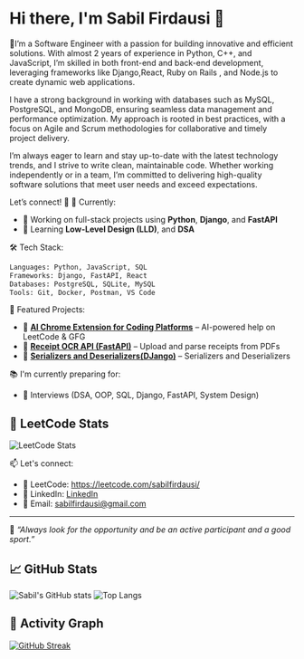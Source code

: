 
# Hi there, I'm Sabil Firdausi 👋

🚀I’m a Software Engineer with a passion for building innovative and efficient solutions. With almost 2 years of experience in Python, C++, and JavaScript, I’m skilled in both front-end and back-end development, leveraging frameworks like Django,React, Ruby on Rails , and Node.js to create dynamic web applications.

I have a strong background in working with databases such as MySQL, PostgreSQL, and MongoDB, ensuring seamless data management and performance optimization. My approach is rooted in best practices, with a focus on Agile and Scrum methodologies for collaborative and timely project delivery.

I’m always eager to learn and stay up-to-date with the latest technology trends, and I strive to write clean, maintainable code. Whether working independently or in a team, I’m committed to delivering high-quality software solutions that meet user needs and exceed expectations.

Let’s connect! 🚀
💼 Currently:  
- 🧠 Working on full-stack projects using **Python**, **Django**, and **FastAPI**
- 🌱 Learning  **Low-Level Design (LLD)**, and **DSA**

🛠️ Tech Stack:
```python
Languages: Python, JavaScript, SQL
Frameworks: Django, FastAPI, React 
Databases: PostgreSQL, SQLite, MySQL
Tools: Git, Docker, Postman, VS Code
```

🧪 Featured Projects:
- 🔗 **[AI Chrome Extension for Coding Platforms](https://github.com/firdausi555/AiChromeExtensionFor_LeetCode_and_GFG)** – AI-powered help on LeetCode & GFG
- 🧾 **[Receipt OCR API (FastAPI)](https://github.com/firdausi555/receipt_checker)** – Upload and parse receipts from PDFs
- 🤖 **[Serializers and Deserializers(DJango)](https://github.com/firdausi555/SerializerDeserializer)** – Serializers and Deserializers

📚 I'm currently preparing for:
- 🧠 Interviews (DSA, OOP, SQL, Django, FastAPI, System Design)

## 🧠 LeetCode Stats

![LeetCode Stats](https://leetcard.jacoblin.cool/sabilfirdausi80?theme=dark&font=Karla&ext=heatmap)


📫 Let's connect:
- 🧠 LeetCode: https://leetcode.com/sabilfirdausi/
- 🔗 LinkedIn: [LinkedIn](https://www.linkedin.com/in/sabil-firdausi/)
- 💌 Email: sabilfirdausi@gmail.com

---

🌟 *“Always look for the opportunity and be an active participant and a good sport.”*

## 📈 GitHub Stats

![Sabil's GitHub stats](https://github-readme-stats.vercel.app/api?username=firdausi555&show_icons=true&theme=tokyonight)
![Top Langs](https://github-readme-stats.vercel.app/api/top-langs/?username=firdausi555&layout=compact&theme=tokyonight)

## 🏃 Activity Graph
[![GitHub Streak](https://github-readme-streak-stats.herokuapp.com/?user=firdausi555&theme=tokyonight)](https://git.io/streak-stats)
